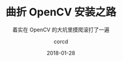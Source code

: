 ---
layout:       post
title:        "曲折 OpenCV 安装之路"
subtitle:     "着实在 OpenCV 的大坑里摸爬滚打了一遍"
date:         2018-01-28
author:       "corcd"
header-img:   null
header-mask:  0.05
catalog:      true
tags:
    - 总结
    - 魔镜计划
    - opencv
---